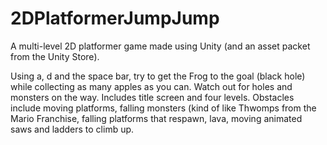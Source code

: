 # 2DPlatformerJumpJump
A multi-level 2D platformer game made using Unity (and an asset packet from the Unity Store).

Using a, d and the space bar, try to get the Frog to the goal (black hole) while collecting as many apples as you can. Watch out for holes and monsters on the way. Includes title screen and four levels. Obstacles include moving platforms, falling monsters (kind of like Thwomps from the Mario Franchise, falling platforms that respawn, lava, moving animated saws and ladders to climb up.
